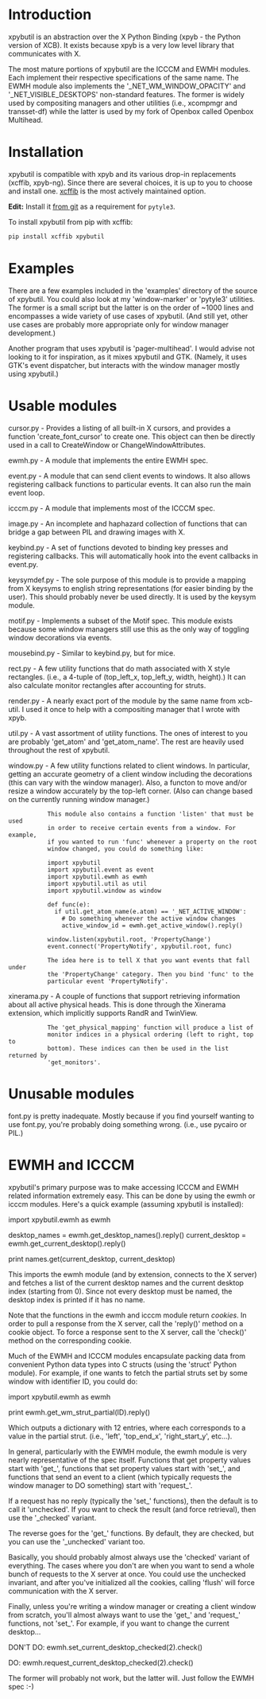 Introduction
============
xpybutil is an abstraction over the X Python Binding (xpyb - the Python version
of XCB). It exists because xpyb is a very low level library that communicates
with X.

The most mature portions of xpybutil are the ICCCM and EWMH modules. Each
implement their respective specifications of the same name. The EWMH module
also implements the '_NET_WM_WINDOW_OPACITY' and '_NET_VISIBLE_DESKTOPS'
non-standard features. The former is widely used by compositing managers and
other utilities (i.e., xcompmgr and transset-df) while the latter is used by my
fork of Openbox called Openbox Multihead.

Installation
============
xpybutil is compatible with xpyb and its various drop-in replacements (xcffib, xpyb-ng). Since
there are several choices, it is up to you to choose and install one.
[xcffib](https://github.com/tych0/xcffib) is the most actively maintained option.

**Edit:** Install it [from git](https://github.com/inktrap/pytyle3/blob/master/INSTALL.md#requirements) as a requirement for ``pytyle3``.

To install xpybutil from pip with xcffib:
```bash
pip install xcffib xpybutil
```

Examples
========
There are a few examples included in the 'examples' directory of the source of
xpybutil. You could also look at my 'window-marker' or 'pytyle3' utilities. The
former is a small script but the latter is on the order of ~1000 lines and
encompasses a wide variety of use cases of xpybutil. (And still yet, other use
cases are probably more appropriate only for window manager development.)

Another program that uses xpybutil is 'pager-multihead'. I would advise not
looking to it for inspiration, as it mixes xpybutil and GTK. (Namely, it uses
GTK's event dispatcher, but interacts with the window manager mostly using
xpybutil.)


Usable modules
==============
cursor.py    - Provides a listing of all built-in X cursors, and provides a
               function 'create_font_cursor' to create one. This object can
               then be directly used in a call to CreateWindow or
               ChangeWindowAttributes.

ewmh.py      - A module that implements the entire EWMH spec.

event.py     - A module that can send client events to windows. It also allows
               registering callback functions to particular events. It can also
               run the main event loop.

icccm.py     - A module that implements most of the ICCCM spec.

image.py     - An incomplete and haphazard collection of functions that can
               bridge a gap between PIL and drawing images with X.

keybind.py   - A set of functions devoted to binding key presses and registering
               callbacks. This will automatically hook into the event callbacks
               in event.py.

keysymdef.py - The sole purpose of this module is to provide a mapping from
               X keysyms to english string representations (for easier binding
               by the user). This should probably never be used directly. It is
               used by the keysym module.

motif.py     - Implements a subset of the Motif spec. This module exists
               because some window managers still use this as the only way of
               toggling window decorations via events.

mousebind.py - Similar to keybind.py, but for mice.

rect.py      - A few utility functions that do math associated with X style
               rectangles. (i.e., a 4-tuple of (top_left_x, top_left_y, width,
               height).) It can also calculate monitor rectangles after
               accounting for struts.

render.py    - A nearly exact port of the module by the same name from
               xcb-util. I used it once to help with a compositing manager that
               I wrote with xpyb.

util.py      - A vast assortment of utility functions. The ones of interest to
               you are probably 'get_atom' and 'get_atom_name'. The rest are
               heavily used throughout the rest of xpybutil.

window.py    - A few utility functions related to client windows. In
               particular, getting an accurate geometry of a client window
               including the decorations (this can vary with the window
               manager). Also, a functon to move and/or resize a window
               accurately by the top-left corner. (Also can change based on
               the currently running window manager.)

               This module also contains a function 'listen' that must be used
               in order to receive certain events from a window. For example,
               if you wanted to run 'func' whenever a property on the root
               window changed, you could do something like:

               import xpybutil
               import xpybutil.event as event
               import xpybutil.ewmh as ewmh
               import xpybutil.util as util
               import xpybutil.window as window

               def func(e):
                 if util.get_atom_name(e.atom) == '_NET_ACTIVE_WINDOW':
                   # Do something whenever the active window changes
                   active_window_id = ewmh.get_active_window().reply()

               window.listen(xpybutil.root, 'PropertyChange')
               event.connect('PropertyNotify', xpybutil.root, func)

               The idea here is to tell X that you want events that fall under
               the 'PropertyChange' category. Then you bind 'func' to the
               particular event 'PropertyNotify'.

xinerama.py  - A couple of functions that support retrieving information about
               all active physical heads. This is done through the Xinerama
               extension, which implicitly supports RandR and TwinView.

               The 'get_physical_mapping' function will produce a list of
               monitor indices in a physical ordering (left to right, top to
               bottom). These indices can then be used in the list returned by
               'get_monitors'.


Unusable modules
================
font.py is pretty inadequate. Mostly because if you find
yourself wanting to use font.py, you're probably doing something wrong.
(i.e., use pycairo or PIL.)


EWMH and ICCCM
==============
xpybutil's primary purpose was to make accessing ICCCM and EWMH related
information extremely easy. This can be done by using the ewmh or icccm
modules. Here's a quick example (assuming xpybutil is installed):

  import xpybutil.ewmh as ewmh

  desktop_names = ewmh.get_desktop_names().reply()
  current_desktop = ewmh.get_current_desktop().reply()

  print names.get(current_desktop, current_desktop)

This imports the ewmh module (and by extension, connects to the X server) and
fetches a list of the current desktop names and the current desktop index
(starting from 0). Since not every desktop must be named, the desktop index is
printed if it has no name.

Note that the functions in the ewmh and icccm module return *cookies*. In order
to pull a response from the X server, call the 'reply()' method on a cookie
object. To force a response sent to the X server, call the 'check()' method on
the corresponding cookie.

Much of the EWMH and ICCCM modules encapsulate packing data from convenient
Python data types into C structs (using the 'struct' Python module). For
example, if one wants to fetch the partial struts set by some window with
identifier ID, you could do:

  import xpybutil.ewmh as ewmh

  print ewmh.get_wm_strut_partial(ID).reply()

Which outputs a dictionary with 12 entries, where each corresponds to a value
in the partial strut. (i.e., 'left', 'top_end_x', 'right_start_y', etc...).

In general, particularly with the EWMH module, the ewmh module is very nearly
representative of the spec itself. Functions that get property values start
with 'get_', functions that set property values start with 'set_', and
functions that send an event to a client (which typically requests the window
manager to DO something) start with 'request_'.

If a request has no reply (typically the 'set_' functions), then the
default is to call it 'unchecked'. If you want to check the result (and force
retrieval), then use the '_checked' variant.

The reverse goes for the 'get_' functions. By default, they are checked, but
you can use the '_unchecked' variant too.

Basically, you should probably almost always use the 'checked' variant of
everything. The cases where you don't are when you want to send a whole bunch
of requests to the X server at once. You could use the unchecked invariant, and
after you've initialized all the cookies, calling 'flush' will force
communication with the X server.

Finally, unless you're writing a window manager or creating a client window
from scratch, you'll almost always want to use the 'get_' and 'request_'
functions, not 'set_'. For example, if you want to change the current
desktop...

  DON'T DO: ewmh.set_current_desktop_checked(2).check()

  DO:       ewmh.request_current_desktop_checked(2).check()

The former will probably not work, but the latter will. Just follow the EWMH
spec :-)
